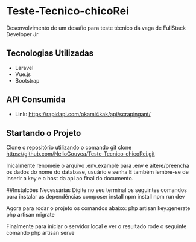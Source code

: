 # Teste-Tecnico-chicoRei
Desenvolvimento de um desafio para teste técnico da vaga de FullStack Developer Jr 

## Tecnologias Utilizadas
- Laravel
- Vue.js
- Bootstrap

## API Consumida
- Link: https://rapidapi.com/okami4kak/api/scrapingant/

## Startando o Projeto
Clone o repositório utilizando o comando 
  git clone https://github.com/NelioGouvea/Teste-Tecnico-chicoRei.git
  
Inicalmente renomeie o arquivo .env.example para .env e altere/preencha os dados do nome do database, usuário e senha
E também lembre-se de inserir a key e o host da api ao final do documento.

##Instalções Necessárias
Digite no seu terminal os seguintes comandos para instalar as dependências
  composer install
  npm install
  npm run dev
  
Agora para rodar o projeto os comandos abaixo:
  php artisan key:generate
  php artisan migrate
  
Finalmente para iniciar o servidor local e ver o resultado rode o seguinte comando
  php artisan serve
